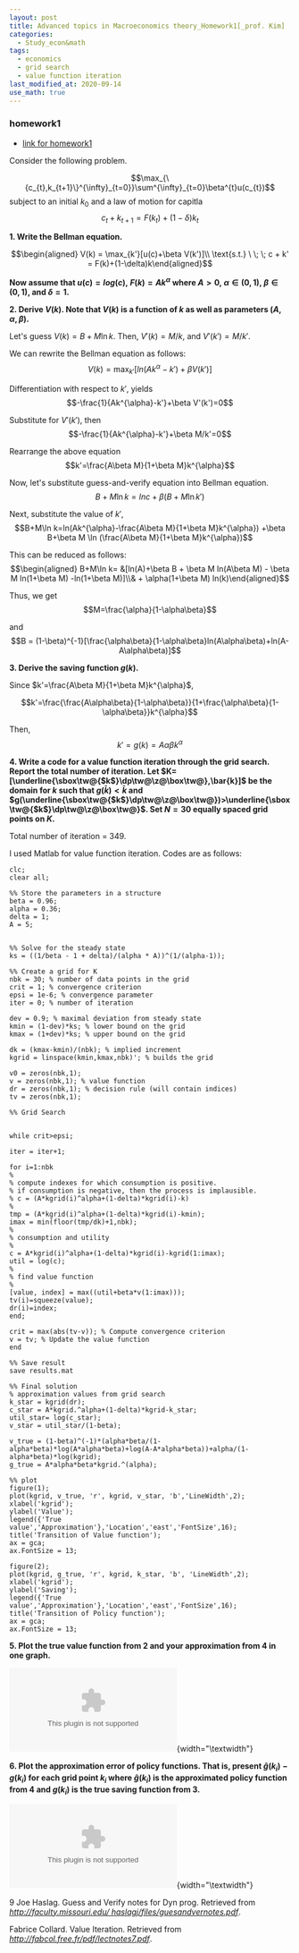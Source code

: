 ```yaml
---
layout: post
title: Advanced topics in Macroeconomics theory_Homework1[_prof. Kim]
categories:
  - Study_econ&math
tags:
  - economics
  - grid search
  - value function iteration
last_modified_at: 2020-09-14
use_math: true
---
```

### homework1

* [link for homework1](https://drive.google.com/file/d/1NwIns2RpvsaFT8t7OPsIhRT7dhed_d8P/view?usp=sharing)

Consider the following problem.

$$\max_{\{c_{t},k_{t+1}\}^{\infty}_{t=0}}\sum^{\infty}_{t=0}\beta^{t}u(c_{t})$$
subject to an initial $k_{0}$ and a law of motion for capitla
$$c_{t} + k_{t+1} = F(k_{t})+(1-\delta)k_{t}$$

**1. Write the Bellman equation.**

$$\begin{aligned}
V(k) = \max_{k'}[u(c)+\beta V(k')]\\ \text{s.t.} \ \; \; c + k' = F(k)+(1-\delta)k\end{aligned}$$

**Now assume that $u(c) = log(c),\ F(k)=Ak^{\alpha}$ where
$A>0,\ \alpha \in (0,1),\ \beta \in (0,1)$, and $\delta=1$.**

**2. Derive $V(k)$. Note that $V(k)$ is a function of $k$ as well as
parameters $(A,\alpha,\beta)$.**

Let's guess $V(k)= B+M\ln k$. Then, $V'(k)=M/k$, and $V'(k')=M/k'$.

We can rewrite the Bellman equation as follows:
$$V(k) = \max_{k'}[ln(Ak^{\alpha}-k')+\beta V(k')]$$

Differentiation with respect to $k'$, yields
$$-\frac{1}{Ak^{\alpha}-k'}+\beta V'(k')=0$$

Substitute for $V'(k')$, then $$-\frac{1}{Ak^{\alpha}-k'}+\beta M/k'=0$$

Rearrange the above equation $$k'=\frac{A\beta M}{1+\beta M}k^{\alpha}$$

Now, let's substitute guess-and-verify equation into Bellman equation.
$$B+M\ln k=lnc +\beta(B+M\ln k')$$

Next, substitute the value of $k'$,
$$B+M\ln k=ln(Ak^{\alpha}-\frac{A\beta M}{1+\beta M}k^{\alpha}) +\beta B+\beta M \ln (\frac{A\beta M}{1+\beta M}k^{\alpha})$$

This can be reduced as follows: $$\begin{aligned}
B+M\ln k= &[ln(A)+\beta B + \beta M ln(A\beta M) - \beta M ln(1+\beta  M) -ln(1+\beta M)]\\& + \alpha(1+\beta M) ln(k)\end{aligned}$$

Thus, we get $$M=\frac{\alpha}{1-\alpha\beta}$$

and
$$B = (1-\beta)^{-1}[\frac{\alpha\beta}{1-\alpha\beta}ln(A\alpha\beta)+ln(A-A\alpha\beta)]$$

**3. Derive the saving function $g(k)$.**

Since $k'=\frac{A\beta M}{1+\beta M}k^{\alpha}$,

$$k'=\frac{\frac{A\alpha\beta}{1-\alpha\beta}}{1+\frac{\alpha\beta}{1-\alpha\beta}}k^{\alpha}$$

Then, $$k'=g(k)=A\alpha\beta k^{\alpha}$$

**4. Write a code for a value function iteration through the grid
search. Report the total number of iteration. Let
$K=[\underline{\sbox\tw@{$k$}\dp\tw@\z@\box\tw@},\bar{k}]$ be the domain
for $k$ such that $g(\bar{k})<\bar{k}$ and
$g(\underline{\sbox\tw@{$k$}\dp\tw@\z@\box\tw@})>\underline{\sbox\tw@{$k$}\dp\tw@\z@\box\tw@}$.
Set $N=30$ equally spaced grid points on $K$.**

Total number of iteration = 349.

I used Matlab for value function iteration. Codes are as follows:

``` {.matlab}
clc;
clear all;

%% Store the parameters in a structure
beta = 0.96;
alpha = 0.36;
delta = 1;
A = 5;


%% Solve for the steady state
ks = ((1/beta - 1 + delta)/(alpha * A))^(1/(alpha-1));

%% Create a grid for K
nbk = 30; % number of data points in the grid
crit = 1; % convergence criterion
epsi = 1e-6; % convergence parameter
iter = 0; % number of iteration

dev = 0.9; % maximal deviation from steady state
kmin = (1-dev)*ks; % lower bound on the grid
kmax = (1+dev)*ks; % upper bound on the grid

dk = (kmax-kmin)/(nbk); % implied increment
kgrid = linspace(kmin,kmax,nbk)'; % builds the grid

v0 = zeros(nbk,1);
v = zeros(nbk,1); % value function
dr = zeros(nbk,1); % decision rule (will contain indices)
tv = zeros(nbk,1);

%% Grid Search


while crit>epsi;
    
iter = iter+1;

for i=1:nbk
%
% compute indexes for which consumption is positive.
% if consumption is negative, then the process is implausible. 
% c = (A*kgrid(i)^alpha+(1-delta)*kgrid(i)-k)
%
tmp = (A*kgrid(i)^alpha+(1-delta)*kgrid(i)-kmin);
imax = min(floor(tmp/dk)+1,nbk);
%
% consumption and utility
%
c = A*kgrid(i)^alpha+(1-delta)*kgrid(i)-kgrid(1:imax);
util = log(c);
%
% find value function
%
[value, index] = max((util+beta*v(1:imax)));
tv(i)=squeeze(value);
dr(i)=index;
end;

crit = max(abs(tv-v)); % Compute convergence criterion
v = tv; % Update the value function
end

%% Save result
save results.mat

%% Final solution
% approximation values from grid search
k_star = kgrid(dr);
c_star = A*kgrid.^alpha+(1-delta)*kgrid-k_star;
util_star= log(c_star);
v_star = util_star/(1-beta);

v_true = (1-beta)^(-1)*(alpha*beta/(1-alpha*beta)*log(A*alpha*beta)+log(A-A*alpha*beta))+alpha/(1-alpha*beta)*log(kgrid);
g_true = A*alpha*beta*kgrid.^(alpha);

%% plot
figure(1);
plot(kgrid, v_true, 'r', kgrid, v_star, 'b','LineWidth',2);
xlabel('kgrid'); 
ylabel('Value'); 
legend({'True value','Approximation'},'Location','east','FontSize',16);
title('Transition of Value function');
ax = gca;
ax.FontSize = 13;

figure(2);
plot(kgrid, g_true, 'r', kgrid, k_star, 'b', 'LineWidth',2);
xlabel('kgrid'); 
ylabel('Saving'); 
legend({'True value','Approximation'},'Location','east','FontSize',16);
title('Transition of Policy function');
ax = gca;
ax.FontSize = 13;
```

**5. Plot the true value function from 2 and your approximation from 4
in one graph.**

![Transition of Value function](figure1.eps){width="\\textwidth"}

**6. Plot the approximation error of policy functions. That is, present
$\hat{g}(k_{i})-g(k_{i})$ for each grid point $k_{i}$ where
$\hat{g}(k_{i})$ is the approximated policy function from 4 and
$g(k_{i})$ is the true saving function from 3.**

![Transition of Policy function](figure2.eps){width="\\textwidth"}

9 Joe Haslag. Guess and Verify notes for Dyn prog. Retrieved from
*http://faculty.missouri.edu/ haslagj/files/guesandvernotes.pdf*.

Fabrice Collard. Value Iteration. Retrieved from
*http://fabcol.free.fr/pdf/lectnotes7.pdf*.
